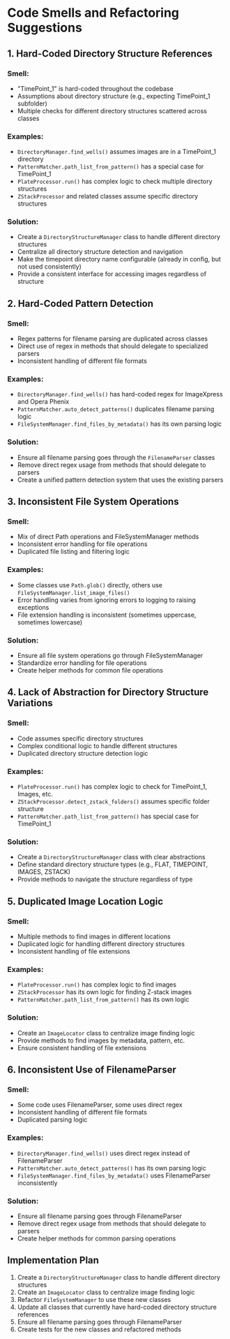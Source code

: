 # Code Smells and Refactoring Suggestions

## 1. Hard-Coded Directory Structure References

### Smell:
- "TimePoint_1" is hard-coded throughout the codebase
- Assumptions about directory structure (e.g., expecting TimePoint_1 subfolder)
- Multiple checks for different directory structures scattered across classes

### Examples:
- `DirectoryManager.find_wells()` assumes images are in a TimePoint_1 directory
- `PatternMatcher.path_list_from_pattern()` has a special case for TimePoint_1
- `PlateProcessor.run()` has complex logic to check multiple directory structures
- `ZStackProcessor` and related classes assume specific directory structures

### Solution:
- Create a `DirectoryStructureManager` class to handle different directory structures
- Centralize all directory structure detection and navigation
- Make the timepoint directory name configurable (already in config, but not used consistently)
- Provide a consistent interface for accessing images regardless of structure

## 2. Hard-Coded Pattern Detection

### Smell:
- Regex patterns for filename parsing are duplicated across classes
- Direct use of regex in methods that should delegate to specialized parsers
- Inconsistent handling of different file formats

### Examples:
- `DirectoryManager.find_wells()` has hard-coded regex for ImageXpress and Opera Phenix
- `PatternMatcher.auto_detect_patterns()` duplicates filename parsing logic
- `FileSystemManager.find_files_by_metadata()` has its own parsing logic

### Solution:
- Ensure all filename parsing goes through the `FilenameParser` classes
- Remove direct regex usage from methods that should delegate to parsers
- Create a unified pattern detection system that uses the existing parsers

## 3. Inconsistent File System Operations

### Smell:
- Mix of direct Path operations and FileSystemManager methods
- Inconsistent error handling for file operations
- Duplicated file listing and filtering logic

### Examples:
- Some classes use `Path.glob()` directly, others use `FileSystemManager.list_image_files()`
- Error handling varies from ignoring errors to logging to raising exceptions
- File extension handling is inconsistent (sometimes uppercase, sometimes lowercase)

### Solution:
- Ensure all file system operations go through FileSystemManager
- Standardize error handling for file operations
- Create helper methods for common file operations

## 4. Lack of Abstraction for Directory Structure Variations

### Smell:
- Code assumes specific directory structures
- Complex conditional logic to handle different structures
- Duplicated directory structure detection logic

### Examples:
- `PlateProcessor.run()` has complex logic to check for TimePoint_1, Images, etc.
- `ZStackProcessor.detect_zstack_folders()` assumes specific folder structure
- `PatternMatcher.path_list_from_pattern()` has special case for TimePoint_1

### Solution:
- Create a `DirectoryStructureManager` class with clear abstractions
- Define standard directory structure types (e.g., FLAT, TIMEPOINT, IMAGES, ZSTACK)
- Provide methods to navigate the structure regardless of type

## 5. Duplicated Image Location Logic

### Smell:
- Multiple methods to find images in different locations
- Duplicated logic for handling different directory structures
- Inconsistent handling of file extensions

### Examples:
- `PlateProcessor.run()` has complex logic to find images
- `ZStackProcessor` has its own logic for finding Z-stack images
- `PatternMatcher.path_list_from_pattern()` has its own logic

### Solution:
- Create an `ImageLocator` class to centralize image finding logic
- Provide methods to find images by metadata, pattern, etc.
- Ensure consistent handling of file extensions

## 6. Inconsistent Use of FilenameParser

### Smell:
- Some code uses FilenameParser, some uses direct regex
- Inconsistent handling of different file formats
- Duplicated parsing logic

### Examples:
- `DirectoryManager.find_wells()` uses direct regex instead of FilenameParser
- `PatternMatcher.auto_detect_patterns()` has its own parsing logic
- `FileSystemManager.find_files_by_metadata()` uses FilenameParser inconsistently

### Solution:
- Ensure all filename parsing goes through FilenameParser
- Remove direct regex usage from methods that should delegate to parsers
- Create helper methods for common parsing operations

## Implementation Plan

1. Create a `DirectoryStructureManager` class to handle different directory structures
2. Create an `ImageLocator` class to centralize image finding logic
3. Refactor `FileSystemManager` to use these new classes
4. Update all classes that currently have hard-coded directory structure references
5. Ensure all filename parsing goes through FilenameParser
6. Create tests for the new classes and refactored methods

